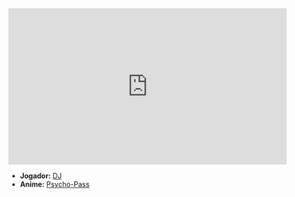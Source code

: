 <iframe width="560" height="315" src="https://www.youtube.com/embed/yXKPtn_LSds?si=Zr22owV9DUIDPT_1" title="YouTube video player" frameborder="0" allow="accelerometer; autoplay; clipboard-write; encrypted-media; gyroscope; picture-in-picture; web-share" referrerpolicy="strict-origin-when-cross-origin" allowfullscreen></iframe>

- **Jogador:** [DJ](../Membros/DJ.md)
- **Anime:** [Psycho-Pass](../Animes/Psycho-Pass.md)